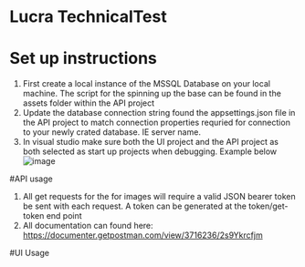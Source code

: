 # Lucra TechnicalTest

# Set up instructions
1. First create a local instance of the MSSQL Database on your local machine. The script for the spinning up the base can be found in the assets folder within the API project
2. Update the database connection string found the appsettings.json file in the API project to match connection properties requried for connection to your newly crated database. IE server name.
3. In visual studio make sure both the UI project and the API project as both selected as start up projects when debugging. Example below
     ![image](https://github.com/Lindsey11/Lucra_TechnicalTest_v1/assets/32640512/bb7eceac-6db7-474d-9f31-cdae0fcabbd7)

#API usage
1. All get requests for the for images will require a valid JSON bearer token be sent with each request. A token can be generated at the token/get-token end point
2. All documentation can found here: https://documenter.getpostman.com/view/3716236/2s9Ykrcfjm

#UI Usage
